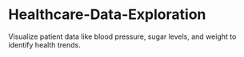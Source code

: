 # Healthcare-Data-Exploration
Visualize patient data like blood pressure, sugar levels,  and weight to identify health trends.
